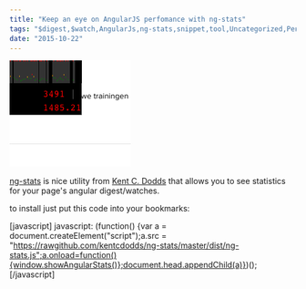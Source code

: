 ```yaml
---
title: "Keep an eye on AngularJS perfomance with ng-stats"
tags: "$digest,$watch,AngularJs,ng-stats,snippet,tool,Uncategorized,Рекомендую"
date: "2015-10-22"
---
```


[![ng-stats](images/Screenshot-2015-10-22-20.00.42.png)](https://github.com/kentcdodds/ng-stats)

[ng-stats](https://github.com/kentcdodds/ng-stats) is nice utility from [Kent C. Dodds](https://github.com/kentcdodds) that allows you to see statistics for your page's angular digest/watches.

to install just put this code into your bookmarks:

[javascript] javascript: (function() {var a = document.createElement("script");a.src = "https://rawgithub.com/kentcdodds/ng-stats/master/dist/ng-stats.js";a.onload=function(){window.showAngularStats()};document.head.appendChild(a)})(); [/javascript]
